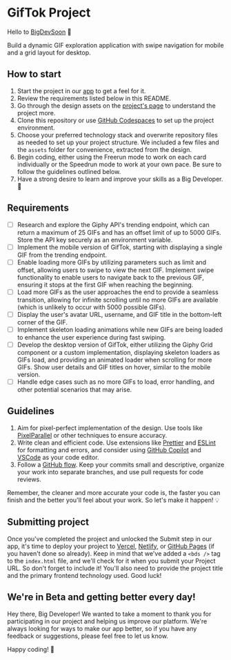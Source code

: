 # GifTok Project

Hello to [BigDevSoon](https://bigdevsoon.me/) 👋

Build a dynamic GIF exploration application with swipe navigation for mobile and a grid layout for desktop.

## How to start

1. Start the project in our [app](https://app.bigdevsoon.me/projects/giftok) to get a feel for it.
2. Review the requirements listed below in this README.
3. Go through the design assets on the [project's page](https://app.bigdevsoon.me/projects/giftok) to understand the project more.
4. Clone this repository or use [GitHub Codespaces](https://github.com/features/codespaces) to set up the project environment.
5. Choose your preferred technology stack and overwrite repository files as needed to set up your project structure. We included a few files and the `assets` folder for convenience, extracted from the design.
6. Begin coding, either using the Freerun mode to work on each card individually or the Speedrun mode to work at your own pace. Be sure to follow the guidelines outlined below.
7. Have a strong desire to learn and improve your skills as a Big Developer. 🚀

## Requirements

- [ ] Research and explore the Giphy API's trending endpoint, which can return a maximum of 25 GIFs and has an offset limit of up to 5000 GIFs. Store the API key securely as an environment variable.
- [ ] Implement the mobile version of GifTok, starting with displaying a single GIF from the trending endpoint.
- [ ] Enable loading more GIFs by utilizing parameters such as limit and offset, allowing users to swipe to view the next GIF.
      Implement swipe functionality to enable users to navigate back to the previous GIF, ensuring it stops at the first GIF when reaching the beginning.
- [ ] Load more GIFs as the user approaches the end to provide a seamless transition, allowing for infinite scrolling until no more GIFs are available (which is unlikely to occur with 5000 possible GIFs).
- [ ] Display the user's avatar URL, username, and GIF title in the bottom-left corner of the GIF.
- [ ] Implement skeleton loading animations while new GIFs are being loaded to enhance the user experience during fast swiping.
- [ ] Develop the desktop version of GifTok, either utilizing the Giphy Grid component or a custom implementation, displaying skeleton loaders as GIFs load, and providing an animated loader when scrolling for more GIFs. Show user details and GIF titles on hover, similar to the mobile version.
- [ ] Handle edge cases such as no more GIFs to load, error handling, and other potential scenarios that may arise.

## Guidelines

1. Aim for pixel-perfect implementation of the design. Use tools like [PixelParallel](https://chrome.google.com/webstore/detail/pixelparallel-by-htmlburg/iffnoibnepbcloaaagchjonfplimpkob?hl=en) or other techniques to ensure accuracy.
2. Write clean and efficient code. Use extensions like [Prettier](https://marketplace.visualstudio.com/items?itemName=esbenp.prettier-vscode) and [ESLint](https://marketplace.visualstudio.com/items?itemName=dbaeumer.vscode-eslint) for formatting and errors, and consider using [GitHub Copilot](https://github.com/features/copilot) and [VSCode](https://code.visualstudio.com/) as your code editor.
3. Follow a [GitHub flow](https://docs.github.com/en/get-started/quickstart/github-flow). Keep your commits small and descriptive, organize your work into separate branches, and use pull requests for code reviews.

Remember, the cleaner and more accurate your code is, the faster you can finish and the better you'll feel about your work.
So let's make it happen! 💡

## Submitting project

Once you've completed the project and unlocked the Submit step in our app, it's time to deploy your project to [Vercel](https://vercel.com/), [Netlify](https://www.netlify.com/), or [GitHub Pages](https://pages.github.com/) (if you haven't done so already). Keep in mind that we've added a `<bds />` tag to the `index.html` file, and we'll check for it when you submit your Project URL. So don't forget to include it! You'll also need to provide the project title and the primary frontend technology used. Good luck!

## We're in Beta and getting better every day!

Hey there, Big Developer! We wanted to take a moment to thank you for participating in our project and helping us improve our platform. We're always looking for ways to make our app better, so if you have any feedback or suggestions, please feel free to let us know.

Happy coding! 🚀
